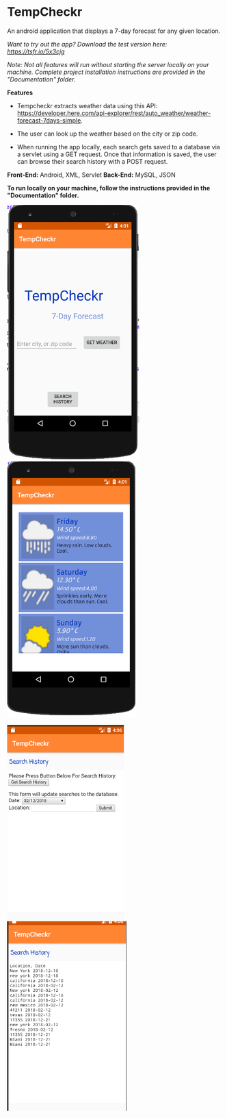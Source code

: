 # TempCheckr
An android application that displays a 7-day forecast for any given location. 

*Want to try out the app? Download the test version here: https://tsfr.io/5x3cjg* 

*Note: Not all features will run without starting the server locally on your machine. Complete project installation instructions are provided in the "Documentation" folder.* 

**Features**

* Tempcheckr extracts weather data using this API: https://developer.here.com/api-explorer/rest/auto_weather/weather-forecast-7days-simple. 

* The user can look up the weather based on the city or zip code. 

* When running the app locally, each search gets saved to a database via a servlet using a GET request. Once that information is saved, the user can browse their search history with a POST request. 

**Front-End:** Android, XML, Servlet
**Back-End:** MySQL, JSON 

**To run locally on your machine, follow the instructions provided in the "Documentation" folder.** 


![Image of front page](https://github.com/SumaitaH/TempCheckr/blob/master/Images/Screen%20Shot%202018-12-21%20at%204.01.25%20AM.png) ![7-day forecast](https://github.com/SumaitaH/TempCheckr/blob/master/Images/Screen%20Shot%202018-12-21%20at%204.01.49%20AM.png) 

![Servlet](https://github.com/SumaitaH/TempCheckr/blob/master/Images/Screen%20Shot%202018-12-21%20at%204.06.09%20AM.png) ![Search History](https://github.com/SumaitaH/TempCheckr/blob/master/Images/Screen%20Shot%202018-12-21%20at%204.06.43%20AM.png)



 

